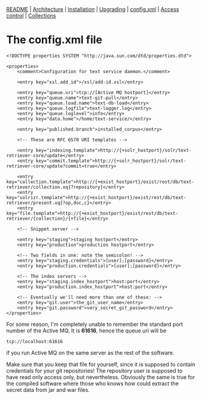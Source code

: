 [README](README.md) | [Architecture](ARCHITECTURE.md) | [Installation](INSTALL.md) | [Upgrading](UPGRADE.md) | [config.xml](CONFIG.md) | [Access control](./htaccess/README.md) | [Collections](./collections/README.md)

# The config.xml file

```
<!DOCTYPE properties SYSTEM "http://java.sun.com/dtd/properties.dtd">

<properties>
    <comment>Configuration for text service daemon.</comment>

    <entry key="xsl.add_id">/xsl/add-id.xsl</entry>

    <entry key="queue.uri">tcp://[Active MQ hostport]</entry>
    <entry key="queue.name">text-git-pull</entry>
    <entry key="queue.load.name">text-db-load</entry>
    <entry key="queue.logfile">text-logger.log</entry>
    <entry key="queue.loglevel">info</entry>
    <entry key="data.home">/home/text-service/</entry>

    <entry key="published.branch">installed_corpus</entry>

    <!-- These are RFC 6570 URI templates -->
    
    <entry key="indexing.template">http://{+solr_hostport}/solr/text-retriever-core/update</entry>
    <entry key="commit.template">http://{+solr_hostport}/solr/text-retriever-core/update?commit=true</entry>

    <entry key="collection.template">http://{+exist_hostport}/exist/rest/db/text-retriever/collection.xq{?repository}</entry>
    <entry key="solrizr.template">http://{+exist_hostport}/exist/rest/db/text-retriever/present.xq{?op,doc,c}</entry>
    <entry key="file.template">http://{+exist_hostport}/exist/rest/db/text-retriever/{collection}/{+file}</entry>

    <!-- Snippet server -->

    <entry key="staging">staging hostport</entry>
    <entry key="production">production hostport</entry>

    <!-- Two fields in one: note the semicolon! -->
    <entry key="staging.credentials">[user];[password]</entry>
    <entry key="production.credentials">[user];[password]</entry>

    <!-- The index servers -->
    <entry key="staging.index_hostport">host:port</entry>
    <entry key="production.index_hostport">host:port</entry>

    <!-- Eventually we'll need more than one of these: -->
    <entry key="git.user">the_git_user_name</entry>
    <entry key="git.password">very_secret_git_password</entry>
</properties>

```

For some reason, I'm completely unable to remember the standard port number of the
Active MQ. It is __61616__, hence the queue.uri will be

```
tcp://localhost:61616
```

if you run Active MQ on the same server as the rest of the software.

Make sure that you keep that file for yourself, since it is supposed to
contain credentials for your git repositories! The repository user is
supposed to have read only access only, but nevertheless. Obviously
the same is true for the compiled software where those who knows how
could extract the secret data from jar and war files.
